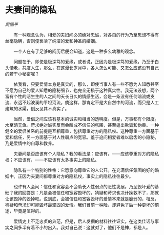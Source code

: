 # 夫妻间的隐私

*周国平*

　　有一种观念认为，相爱的夫妇间必须绝对忠诚，对各自的行为乃至思想不得有丝毫隐瞒，否则便亵渎了纯洁的爱和神圣的婚姻。

　　一个人在有了足够的阅历后便会知道，这是一种多么幼稚的观念。

　　问题在于，即使是极深笃的爱缘，或者说，正因为是极深笃的爱缘，乃至于白头偕老，共度人生，那么，在这漫长岁月中，各人怎么可能、又怎么应该没有自己的若干小秘密呢？

　　依我看，只要爱情本身是真实的，那么，即使当事人有一些不愿为人知悉甚至不愿为自己的爱人知悉的隐秘细节，也完全无损于这种真实性。我无法设想，两个富有个性的活生生的人之间的天长日久的情感生活，会是一条没有任何暗流或支流、永远不起波澜的平坦河流。倘这样，那肯定不是大自然中的河流，而只是人工建筑的水渠，倒反见其不真实了。

　　当然，爱侣之间应该有基本的诚实和相当的透明度。但是，万事都有个限度。水至清无鱼。苛求绝对诚实反而会酿成不信任的氛围，甚至逼出欺骗和伪善。一种健全的爱侣关系的前提是互相尊重，包括尊重对方的隐私权。这种尊重一方面基于爱和信任，另一方面基于对人性弱点的宽容。羞于追问相爱者难以启齿的小隐秘，乃是爱情中的自尊和教养。

　　夫妻间是否应该有个人隐私？我的看法是：应该有，——应该尊重对方的隐私权；不应该有，——不应该有太多事实上的隐私。

　　隐私有一个特别的性格：它愿意向尊重它的人公开。在充满信任氛围的好的婚姻中，正因为夫妻间都尊重对方的隐私权，事实上的隐私往往最少。

　　也许有人会问：信任和宽容会不会助长人性弱点的恶性发展，乃至毁坏爱的基础？我的回答是：凡是会被信任和宽容毁坏的，猜疑和苛求也决计挽救不了，那就让该毁掉的毁掉吧。说到底，会被信任和宽容毁坏的爱情本来就是脆弱的，相反，猜疑和苛求却可能毁坏最坚固的爱情。我们冒前一种险，却避免了后一种更坏的前途，毕竟是值得的。

　　爱情史上不乏忠贞的典范，但是，后人发掘的材料往往证实，在这类佳话与事实之间多半有着不小的出入。我对自己说：这就对了，他们不是神，都是人。